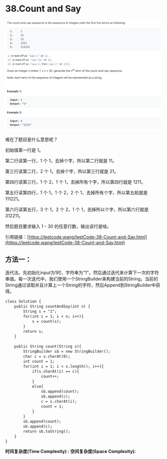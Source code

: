 # 38.Count and Say

![](.gitbook/assets/image%20%2843%29.png)

难在了题目是什么意思呢？

初始值第一行是 1。

第二行读第一行，1 个 1，去掉个字，所以第二行就是 11。

第三行读第二行，2 个 1，去掉个字，所以第三行就是 21。

第四行读第三行，1 个 2，1 个 1，去掉所有个字，所以第四行就是 1211。

第五行读第四行，1 个 1，1 个 2，2 个 1，去掉所有个字，所以第五航就是 111221。

第六行读第五行，3 个 1，2 个 2，1 个 1，去掉所以个字，所以第六行就是 312211。

然后题目要求输入 1 - 30 的任意行数，输出该行是啥。

引用链接：[https://leetcode.wang/leetCode-38-Count-and-Say.html](https://leetcode.wang/leetCode-38-Count-and-Say.html)

## 方法一：

迭代法。先初始化input为1时，字符串为"1"。然后通过迭代来计算下一次的字符串值。每一次迭代中，我们使用一个StringBuilder来构建当前的String。当前的String通过读取并且计算上一个String的字符，然后Append到StringBuilder中获得。

```text
class Solution {
    public String countAndSay(int n) {
        String s = "1";
        for(int i = 1; i < n; i++){
            s = count(s);
        }
        return s;
    }
    
    public String count(String s){
        StringBuilder sb = new StringBuilder();
        char c = s.charAt(0);
        int count = 1;
        for(int i = 1; i < s.length(); i++){
            if(s.charAt(i) == c){
                count++;
            }
            else{
                sb.append(count);
                sb.append(c);
                c = s.charAt(i);
                count = 1;
            }
        }
        sb.append(count);
        sb.append(c);
        return sb.toString();
    }
}
```

**时间复杂度\(Time Complexity\) :**           **空间复杂度\(Space Complexity\):** 


